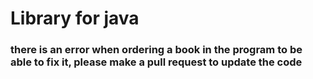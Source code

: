 # Library for java
### there is an error when ordering a book in the program to be able to fix it, please make a pull request to update the code
